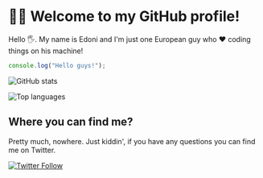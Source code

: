 # 🙆‍♂️ Welcome to my GitHub profile!

Hello 🖐. My name is Edoni and I'm just one European guy who ❤️
coding things on his machine!

```javascript
console.log("Hello guys!");
```

![GitHub stats](https://github-readme-stats.vercel.app/api?username=edzaa&show_icons=true&theme=radical)

![Top languages](https://github-readme-stats.vercel.app/api/top-langs/?username=edzaa&theme=radical&layout=compact)

## Where you can find me?
Pretty much, nowhere. Just kiddin', if you have any questions you can find me on Twitter. 

[![Twitter Follow](https://img.shields.io/twitter/follow/mr_edoni?color=1DA1F2&logo=twitter&style=for-the-badge)](https://twitter.com/intent/follow?original_referer=https%3A%2F%2Fgithub.com%2Fdendjc&screen_name=dendjc)
